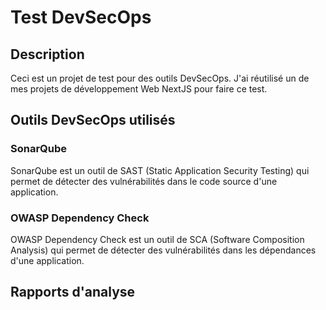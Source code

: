 # Test DevSecOps

## Description

Ceci est un projet de test pour des outils DevSecOps.
J'ai réutilisé un de mes projets de développement Web NextJS pour faire ce test.

## Outils DevSecOps utilisés

### SonarQube

SonarQube est un outil de SAST (Static Application Security Testing) qui permet de détecter des vulnérabilités dans le code source d'une application.

### OWASP Dependency Check

OWASP Dependency Check est un outil de SCA (Software Composition Analysis) qui permet de détecter des vulnérabilités dans les dépendances d'une application.

## Rapports d'analyse
